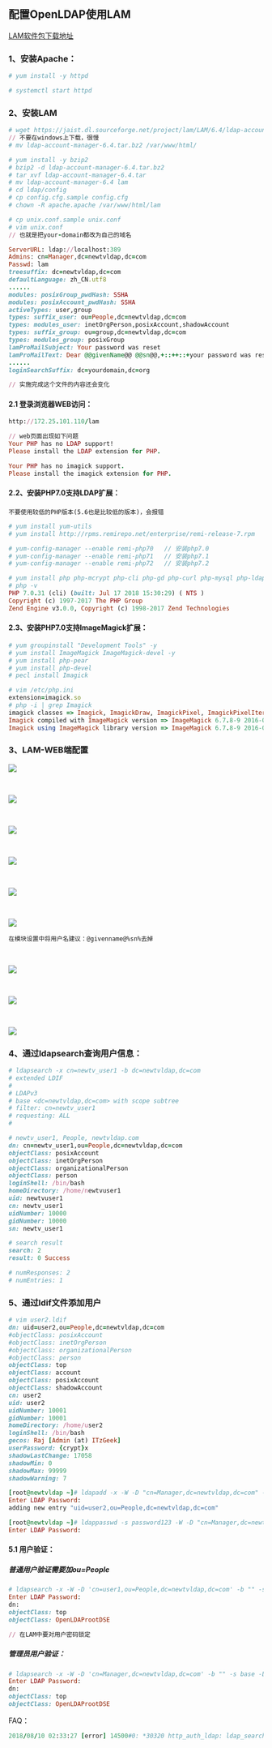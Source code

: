 ## 配置OpenLDAP使用LAM

[LAM软件包下载地址](https://www.ldap-account-manager.org/lamcms/)

### 1、安装Apache：
```ruby
# yum install -y httpd 
```

```ruby
# systemctl start httpd
```


### 2、安装LAM
```ruby
# wget https://jaist.dl.sourceforge.net/project/lam/LAM/6.4/ldap-account-manager-6.4.tar.bz2
// 不要在windows上下载，很慢
# mv ldap-account-manager-6.4.tar.bz2 /var/www/html/
```
```ruby
# yum install -y bzip2
# bzip2 -d ldap-account-manager-6.4.tar.bz2 
# tar xvf ldap-account-manager-6.4.tar
# mv ldap-account-manager-6.4 lam
# cd ldap/config
# cp config.cfg.sample config.cfg
# chown -R apache.apache /var/www/html/lam
```

```ruby
# cp unix.conf.sample unix.conf
# vim unix.conf
// 也就是把your-domain都改为自己的域名

ServerURL: ldap://localhost:389
Admins: cn=Manager,dc=newtvldap,dc=com
Passwd: lam
treesuffix: dc=newtvldap,dc=com
defaultLanguage: zh_CN.utf8
......
modules: posixGroup_pwdHash: SSHA
modules: posixAccount_pwdHash: SSHA
activeTypes: user,group
types: suffix_user: ou=People,dc=newtvldap,dc=com
types: modules_user: inetOrgPerson,posixAccount,shadowAccount
types: suffix_group: ou=group,dc=newtvldap,dc=com
types: modules_group: posixGroup
lamProMailSubject: Your password was reset
lamProMailText: Dear @@givenName@@ @@sn@@,+::++::+your password was reset to: @@newPassword@@+::++::++::+Best regards+::++::+deskside support+::+
......
loginSearchSuffix: dc=yourdomain,dc=org

// 实施完成这个文件的内容还会变化
```

#### 2.1 登录浏览器WEB访问：
```ruby
http://172.25.101.110/lam

// web页面出现如下问题
Your PHP has no LDAP support!
Please install the LDAP extension for PHP.

Your PHP has no imagick support.
Please install the imagick extension for PHP.

```

#### 2.2、安装PHP7.0支持LDAP扩展：
`不要使用较低的PHP版本(5.6也是比较低的版本)，会报错`

```ruby
# yum install yum-utils
# yum install http://rpms.remirepo.net/enterprise/remi-release-7.rpm
```
```ruby
# yum-config-manager --enable remi-php70   // 安装php7.0
# yum-config-manager --enable remi-php71   // 安装php7.1
# yum-config-manager --enable remi-php72   // 安装php7.2
```
```ruby
# yum install php php-mcrypt php-cli php-gd php-curl php-mysql php-ldap php-zip php-fileinfo
# php -v
PHP 7.0.31 (cli) (built: Jul 17 2018 15:30:29) ( NTS )
Copyright (c) 1997-2017 The PHP Group
Zend Engine v3.0.0, Copyright (c) 1998-2017 Zend Technologies

```

#### 2.3、安装PHP7.0支持ImageMagick扩展：
```ruby
# yum groupinstall "Development Tools" -y
# yum install ImageMagick ImageMagick-devel -y
# yum install php-pear
# yum install php-devel
# pecl install Imagick

# vim /etc/php.ini
extension=imagick.so
# php -i | grep Imagick
imagick classes => Imagick, ImagickDraw, ImagickPixel, ImagickPixelIterator
Imagick compiled with ImageMagick version => ImageMagick 6.7.8-9 2016-06-16 Q16 http://www.imagemagick.org
Imagick using ImageMagick library version => ImageMagick 6.7.8-9 2016-06-16 Q16 http://www.imagemagick.org
```

### 3、LAM-WEB端配置

![](https://github.com/ZongYuWang/image/blob/master/LDAP-LAM/LAM1.png)

</br>

![](https://github.com/ZongYuWang/image/blob/master/LDAP-LAM/LAM4.png)


</br>

![](https://github.com/ZongYuWang/image/blob/master/LDAP-LAM/LAM9.png)

</br>

![](https://github.com/ZongYuWang/image/blob/master/LDAP-LAM/LAM3.png)

</br>

![](https://github.com/ZongYuWang/image/blob/master/LDAP-LAM/LAM7.png)

</br>

![](https://github.com/ZongYuWang/image/blob/master/LDAP-LAM/LAM8.png)

`在模块设置中将用户名建议：@givenname@%sn%去掉`

</br>

![](https://github.com/ZongYuWang/image/blob/master/LDAP-LAM/LAM2.png)

</br>

![](https://github.com/ZongYuWang/image/blob/master/LDAP-LAM/LAM5.png)

</br>

![](https://github.com/ZongYuWang/image/blob/master/LDAP-LAM/LAM6.png)




### 4、通过ldapsearch查询用户信息：
```ruby
# ldapsearch -x cn=newtv_user1 -b dc=newtvldap,dc=com
# extended LDIF
#
# LDAPv3
# base <dc=newtvldap,dc=com> with scope subtree
# filter: cn=newtv_user1
# requesting: ALL
#

# newtv_user1, People, newtvldap.com
dn: cn=newtv_user1,ou=People,dc=newtvldap,dc=com
objectClass: posixAccount
objectClass: inetOrgPerson
objectClass: organizationalPerson
objectClass: person
loginShell: /bin/bash
homeDirectory: /home/newtvuser1
uid: newtvuser1
cn: newtv_user1
uidNumber: 10000
gidNumber: 10000
sn: newtv_user1

# search result
search: 2
result: 0 Success

# numResponses: 2
# numEntries: 1

```

### 5、通过ldif文件添加用户
```ruby
# vim user2.ldif 
dn: uid=user2,ou=People,dc=newtvldap,dc=com
#objectClass: posixAccount
#objectClass: inetOrgPerson
#objectClass: organizationalPerson
#objectClass: person
objectClass: top
objectClass: account
objectClass: posixAccount
objectClass: shadowAccount
cn: user2
uid: user2
uidNumber: 10001
gidNumber: 10001
homeDirectory: /home/user2
loginShell: /bin/bash
gecos: Raj [Admin (at) ITzGeek]
userPassword: {crypt}x
shadowLastChange: 17058
shadowMin: 0
shadowMax: 99999
shadowWarning: 7

```
```ruby
[root@newtvldap ~]# ldapadd -x -W -D "cn=Manager,dc=newtvldap,dc=com" -f user2.ldif
Enter LDAP Password: 
adding new entry "uid=user2,ou=People,dc=newtvldap,dc=com"

[root@newtvldap ~]# ldappasswd -s password123 -W -D "cn=Manager,dc=newtvldap,dc=com" -x "uid=user2,ou=People,dc=newtvldap,dc=com"
Enter LDAP Password: 

```
#### 5.1 用户验证：
##### 普通用户验证需要加ou=People
```ruby
# ldapsearch -x -W -D 'cn=user1,ou=People,dc=newtvldap,dc=com' -b "" -s base -LLL -H \ ldap://172.25.101.110:389
Enter LDAP Password: 
dn:
objectClass: top
objectClass: OpenLDAProotDSE

// 在LAM中要对用户密码锁定
```
##### 管理员用户验证：
```ruby
# ldapsearch -x -W -D 'cn=Manager,dc=newtvldap,dc=com' -b "" -s base -LLL -H \ ldap://172.25.101.110:389
Enter LDAP Password: 
dn:
objectClass: top
objectClass: OpenLDAProotDSE

```


FAQ：
```ruby
2018/08/10 02:33:27 [error] 14500#0: *30320 http_auth_ldap: ldap_search_ext() request failed (32: No such object), client: 192.168.24.235, server: 172.25.101.110, request: "GET / HTTP/1.1", host: "172.25.101.111:8000"

```